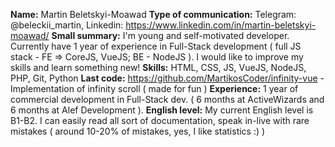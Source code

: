 **Name:** Martin Beletskyi-Moawad
**Type of communication:** Telegram: @beleckii_martin, Linkedin: https://www.linkedin.com/in/martin-beletskyi-moawad/
**Small summary:** I'm young and self-motivated developer. Currently have 1 year of experience in Full-Stack development ( full JS stack - FE => CoreJS, VueJS; BE - NodeJS ). I would like to improve my skills and learn something new!
**Skills:** HTML, CSS, JS, VueJS, NodeJS, PHP, Git, Python
**Last code:** https://github.com/MartikosCoder/infinity-vue - Implementation of infinity scroll ( made for fun )
**Experience:** 1 year of commercial development in Full-Stack dev. ( 6 months at ActiveWizards and 6 months at Alef Development ).
**English level:** My current English level is B1-B2. I can easily read all sort of documentation, speak in-live with rare mistakes ( around 10-20% of mistakes, yes, I like statistics :) )
